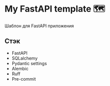 # My FastAPI template 🗺
Шаблон для FastAPI приложения
## Стэк
- FastAPI
- SQLalchemy
- Pydantic settings
- Alembic
- Ruff
- Pre-commit

